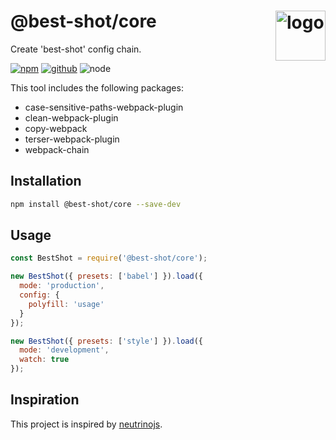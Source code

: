 # @best-shot/core <img src="https://cdn.jsdelivr.net/gh/best-shot/best-shot/packages/core/logo.svg" alt="logo" height="80" align="right">

Create 'best-shot' config chain.

[![npm][npm-badge]][npm-url]
[![github][github-badge]][github-url]
![node][node-badge]

[npm-url]: https://www.npmjs.com/package/@best-shot/core
[npm-badge]: https://img.shields.io/npm/v/@best-shot/core.svg?style=flat-square&logo=npm
[github-url]: https://github.com/best-shot/best-shot/tree/master/packages/core
[github-badge]: https://img.shields.io/npm/l/@best-shot/core.svg?style=flat-square&colorB=blue&logo=github
[node-badge]: https://img.shields.io/node/v/@best-shot/core.svg?style=flat-square&colorB=green&logo=node.js

This tool includes the following packages:

- case-sensitive-paths-webpack-plugin
- clean-webpack-plugin
- copy-webpack
- terser-webpack-plugin
- webpack-chain

## Installation

```bash
npm install @best-shot/core --save-dev
```

## Usage

```cjs
const BestShot = require('@best-shot/core');

new BestShot({ presets: ['babel'] }).load({
  mode: 'production',
  config: {
    polyfill: 'usage'
  }
});

new BestShot({ presets: ['style'] }).load({
  mode: 'development',
  watch: true
});
```

## Inspiration

This project is inspired by [neutrinojs](https://neutrinojs.org/).

